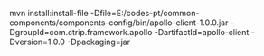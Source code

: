 mvn install:install-file -Dfile=E:/codes-pt/common-components/components-config/bin/apollo-client-1.0.0.jar -DgroupId=com.ctrip.framework.apollo -DartifactId=apollo-client -Dversion=1.0.0  -Dpackaging=jar